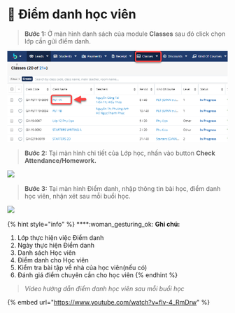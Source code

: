 # 🙍 Điểm danh học viên

> **Bước 1:** Ở màn hình danh sách của module **Classes** sau đó click chọn lớp cần gửi điểm danh.

![](../.gitbook/assets/Điemanh1.png)

> **Bước 2:** Tại màn hình chi tiết của Lớp học, nhấn vào button **Check Attendance/Homework.**

![](../.gitbook/assets/điemanh1.jpg)

> **Bước 3:** Tại màn hình Điểm danh, nhập thông tin bài học, điểm danh học viên, nhận xét sau mỗi buổi học.

![](../.gitbook/assets/điemanh.jpg)

{% hint style="info" %}
****:woman\_gesturing\_ok: **Ghi chú:**

1. Lớp thực hiện việc Điểm danh
2. Ngày thực hiện Điểm danh
3. Danh sách Học viên
4. Điểm danh cho Học viên
5. Kiểm tra bài tập về nhà của học viên(nếu có)
6. Đánh giá điểm chuyên cần cho học viên
{% endhint %}

> _Video hướng dẫn điểm danh học viên sau mỗi buổi học_

{% embed url="https://www.youtube.com/watch?v=flv-4_RmDrw" %}
